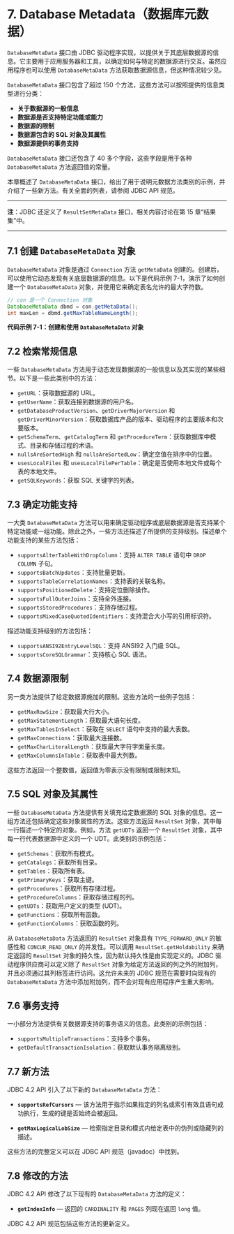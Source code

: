 # 7. Database Metadata（数据库元数据）


`DatabaseMetaData` 接口由 JDBC 驱动程序实现，以提供关于其底层数据源的信息。它主要用于应用服务器和工具，以确定如何与特定的数据源进行交互。虽然应用程序也可以使用 `DatabaseMetaData` 方法获取数据源信息，但这种情况较少见。

`DatabaseMetaData` 接口包含了超过 150 个方法，这些方法可以按照提供的信息类型进行分类：
- **关于数据源的一般信息**
- **数据源是否支持特定功能或能力**
- **数据源的限制**
- **数据源包含的 SQL 对象及其属性**
- **数据源提供的事务支持**

`DatabaseMetaData` 接口还包含了 40 多个字段，这些字段是用于各种 `DatabaseMetaData` 方法返回值的常量。

本章概述了 `DatabaseMetaData` 接口，给出了用于说明元数据方法类别的示例，并介绍了一些新方法。有关全面的列表，请参阅 JDBC API 规范。

---

**注**：JDBC 还定义了 `ResultSetMetaData` 接口，相关内容讨论在第 15 章“结果集”中。

---


## 7.1 创建 `DatabaseMetaData` 对象

`DatabaseMetaData` 对象是通过 `Connection` 方法 `getMetaData` 创建的。创建后，可以使用它动态发现有关底层数据源的信息。以下是代码示例 7-1，演示了如何创建一个 `DatabaseMetaData` 对象，并使用它来确定表名允许的最大字符数。

```java
// con 是一个 Connection 对象
DatabaseMetaData dbmd = con.getMetaData();
int maxLen = dbmd.getMaxTableNameLength();
```

**代码示例 7-1：创建和使用 `DatabaseMetaData` 对象**

## 7.2 检索常规信息

一些 `DatabaseMetaData` 方法用于动态发现数据源的一般信息以及其实现的某些细节。以下是一些此类别中的方法：
- `getURL`：获取数据源的 URL。
- `getUserName`：获取连接到数据源的用户名。
- `getDatabaseProductVersion`、`getDriverMajorVersion` 和 `getDriverMinorVersion`：获取数据库产品的版本、驱动程序的主要版本和次要版本。
- `getSchemaTerm`、`getCatalogTerm` 和 `getProcedureTerm`：获取数据库中模式、目录和存储过程的术语。
- `nullsAreSortedHigh` 和 `nullsAreSortedLow`：确定空值在排序中的位置。
- `usesLocalFiles` 和 `usesLocalFilePerTable`：确定是否使用本地文件或每个表的本地文件。
- `getSQLKeywords`：获取 SQL 关键字的列表。


## 7.3 确定功能支持

一大类 `DatabaseMetaData` 方法可以用来确定驱动程序或底层数据源是否支持某个特定功能或一组功能。除此之外，一些方法还描述了所提供的支持级别。描述单个功能支持的某些方法包括：
- `supportsAlterTableWithDropColumn`：支持 `ALTER TABLE` 语句中 `DROP COLUMN` 子句。
- `supportsBatchUpdates`：支持批量更新。
- `supportsTableCorrelationNames`：支持表的关联名称。
- `supportsPositionedDelete`：支持定位删除操作。
- `supportsFullOuterJoins`：支持全外连接。
- `supportsStoredProcedures`：支持存储过程。
- `supportsMixedCaseQuotedIdentifiers`：支持混合大小写的引用标识符。

描述功能支持级别的方法包括：
- `supportsANSI92EntryLevelSQL`：支持 ANSI92 入门级 SQL。
- `supportsCoreSQLGrammar`：支持核心 SQL 语法。

## 7.4 数据源限制

另一类方法提供了给定数据源施加的限制。这些方法的一些例子包括：
- `getMaxRowSize`：获取最大行大小。
- `getMaxStatementLength`：获取最大语句长度。
- `getMaxTablesInSelect`：获取在 `SELECT` 语句中支持的最大表数。
- `getMaxConnections`：获取最大连接数。
- `getMaxCharLiteralLength`：获取最大字符字面量长度。
- `getMaxColumnsInTable`：获取表中最大列数。

这些方法返回一个整数值，返回值为零表示没有限制或限制未知。


## 7.5 SQL 对象及其属性

一些 `DatabaseMetaData` 方法提供有关填充给定数据源的 SQL 对象的信息。这一组方法还包括确定这些对象属性的方法。这些方法返回 `ResultSet` 对象，其中每一行描述一个特定的对象。例如，方法 `getUDTs` 返回一个 `ResultSet` 对象，其中每一行代表数据源中定义的一个 UDT。此类别的示例包括：
- `getSchemas`：获取所有模式。
- `getCatalogs`：获取所有目录。
- `getTables`：获取所有表。
- `getPrimaryKeys`：获取主键。
- `getProcedures`：获取所有存储过程。
- `getProcedureColumns`：获取存储过程的列。
- `getUDTs`：获取用户定义的类型 (UDT)。
- `getFunctions`：获取所有函数。
- `getFunctionColumns`：获取函数的列。

从 `DatabaseMetaData` 方法返回的 `ResultSet` 对象具有 `TYPE_FORWARD_ONLY` 的敏感性和 `CONCUR_READ_ONLY` 的并发性。可以调用 `ResultSet.getHoldability` 来确定返回的 `ResultSet` 对象的持久性，因为默认持久性是由实现定义的。JDBC 驱动程序供应商可以定义除了 `ResultSet` 对象为给定方法返回的列之外的附加列，并且必须通过其列标签进行访问。这允许未来的 JDBC 规范在需要时向现有的 `DatabaseMetaData` 方法中添加附加列，而不会对现有应用程序产生重大影响。

## 7.6 事务支持

一小部分方法提供有关数据源支持的事务语义的信息。此类别的示例包括：
- `supportsMultipleTransactions`：支持多个事务。
- `getDefaultTransactionIsolation`：获取默认事务隔离级别。


## 7.7 新方法

JDBC 4.2 API 引入了以下新的 `DatabaseMetaData` 方法：

- **`supportsRefCursors`** — 该方法用于指示如果指定的列名或索引有效且语句成功执行，生成的键是否始终会被返回。

- **`getMaxLogicalLobSize`** — 检索指定目录和模式内给定表中的伪列或隐藏列的描述。

这些方法的完整定义可以在 JDBC API 规范（javadoc）中找到。

## 7.8 修改的方法

JDBC 4.2 API 修改了以下现有的 `DatabaseMetaData` 方法的定义：

- **`getIndexInfo`** — 返回的 `CARDINALITY` 和 `PAGES` 列现在返回 `long` 值。

JDBC 4.2 API 规范包括这些方法的更新定义。
